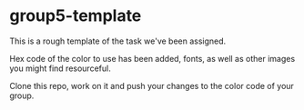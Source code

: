 # group5-template

This is a rough template of the task we've been assigned.

Hex code of the color to use has been added, fonts, as well as other images you might find resourceful.

Clone this repo, work on it and push your changes to the color code of your group.
